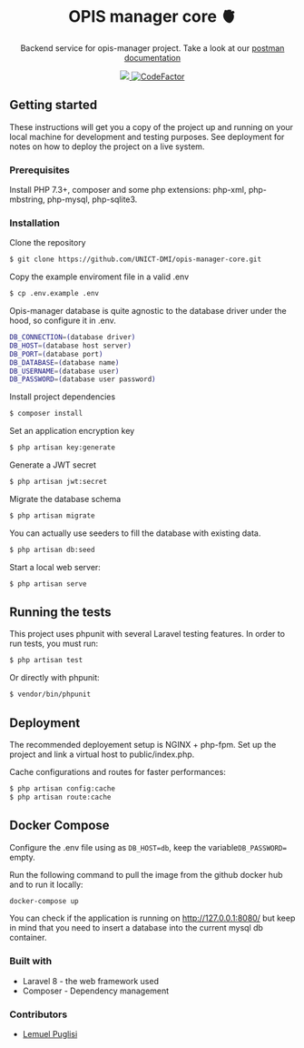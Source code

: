 <h1 align="center">OPIS manager core 🫀</h1>
<p>
</p>

<p align="center">
    Backend service for opis-manager project. Take a look at our <a href="https://explore.postman.com/templates/9736/opis-manager-core"> postman documentation 
</p>

<p align="center">
    <img src="https://github.com/UNICT-DMI/opis-manager-core/workflows/project%20build/badge.svg" />
    <a href="https://www.codefactor.io/repository/github/unict-dmi/opis-manager-core"><img src="https://www.codefactor.io/repository/github/unict-dmi/opis-manager-core/badge" alt="CodeFactor" /></a>    
</p>

## Getting started

These instructions will get you a copy of the project up and running on your local machine for development and testing purposes. See deployment for notes on how to deploy the project on a live system.

### Prerequisites

Install PHP 7.3+, composer and some php extensions: php-xml, php-mbstring, php-mysql, php-sqlite3.

### Installation 

Clone the repository

```sh
$ git clone https://github.com/UNICT-DMI/opis-manager-core.git
```

Copy the example enviroment file in a valid .env

```sh
$ cp .env.example .env
```

Opis-manager database is quite agnostic to the database driver under the hood, so configure it in .env. 

```sh
DB_CONNECTION=(database driver)
DB_HOST=(database host server)
DB_PORT=(database port)
DB_DATABASE=(database name)
DB_USERNAME=(database user)
DB_PASSWORD=(database user password)
```

Install project dependencies 

```sh
$ composer install
```
Set an application encryption key

```sh
$ php artisan key:generate
```

Generate a JWT secret

```sh
$ php artisan jwt:secret
```

Migrate the database schema

```bash
$ php artisan migrate
```

You can actually use seeders to fill the database with existing data. 

```bash
$ php artisan db:seed
```

Start a local web server: 

```sh
$ php artisan serve
```



## Running the tests

This project uses phpunit with several Laravel testing features. In order to run tests, you must run: 

```sh
$ php artisan test
```

Or directly with phpunit:

```sh
$ vendor/bin/phpunit
```



## Deployment 

The recommended deployement setup is NGINX + php-fpm. Set up the project and link a virtual host to public/index.php. 

Cache configurations and routes for faster performances: 

```sh
$ php artisan config:cache
$ php artisan route:cache
```

## Docker Compose

Configure the .env file using as `DB_HOST=db`, keep the variable`DB_PASSWORD=` empty.

Run the following command to pull the image from the github docker hub and to run it locally: 

```sh
docker-compose up
```

You can check if the application is running on http://127.0.0.1:8080/ but keep in mind that you need to insert a database into the current mysql db container.

### Built with

* Laravel 8 - the web framework used 
* Composer - Dependency management  



### Contributors 

* [Lemuel Puglisi](https://github.com/LemuelPuglisi)
